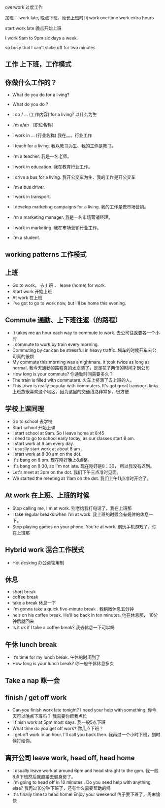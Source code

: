 overwork 过度工作

加班：
work late, 晚点下班，延长上班时间
work overtime
work extra hours


start work late 晚点开始上班

I work 9am to 9pm six days a week.

so busy that I can't slake off for two minutes



## 工作  上下班，工作模式

## 你做什么工作的？
* What do you do for a living? 
* What do you do ?

* I do / ... (工作内容)  for a living? 以什么为生
* I'm  a/an （职位名称）
* I work in ... (行业名称) 我在。。。行业工作

* I teach for a living. 我以教书为生、我的工作是教书。
* I'm a teacher. 我是一名老师。
* I work in education. 我在教育行业工作。

* I drive a bus for a living. 我开公交车为生、我的工作是开公交车
* I'm a bus driver.
* I work in transport.

* I develop marketing campaigns for a living. 我的工作是做市场营销。
* I'm a marketing manager. 我是一名市场营销经理。
* I work in marketing. 我在市场营销行业工作。

* I'm a student.

## working patterns 工作模式

## 上班
* Go to work。 去上班 、 leave (home) for work. 
* Start work 开始上班
* At work 在上班
* I've got to go to work now, but I'll be home this evening.

## Commute 通勤、上下班往返（的路程）
* It takes me an hour each way to commute to work. 去公司往返要各一个小时
* I commute to work by train every morning.  
* Commuting by car can be stressful in heavy traffic. 
堵车的时候开车去公司真的很烦
* My commute this morning was a nightmare. It took twice as long as normal.
我今天通勤的路程真的太崩溃了，足足花了两倍的时间才到公司
* How long is your commute? 你通勤时间需要多久？
* The train is filled with commuters. 火车上挤满了去上班的人。
* This town is really popular with commuters. It's got great transport links.
上班族很喜欢这个地区，因为这里的交通线路非常多，很方便

## 学校上课同理
* Go to school 去学校
* Start school 开始上课
* I start school at 9am. So I leave home at 8:45 
* I need to go to school early today, as our classes start 8 am.
* I start work at 9 am every day.
* I ususlly start work at about 8 am .
* I start work at 8:30 am on the dot. 
* It's bang on 8 pm. 现在刚好晚上8点整。
* It's bang on 8:30, so I'm not late. 现在刚好是8：30， 所以我没有迟到。
* Let's meet at 3pm on the dot. 我们下午三点准时见面。
* We started the meeting at 11am on the dot. 我们上午11点准时开会了。

## At work 在上班、上班的时候
* Stop calling me, I'm at work. 别老给我打电话了，我在上班那
* I take regular breaks when I'm at work. 我上班的时候会有规律的休息一下。
* Stop playing games on your phone. You're at work. 别玩手机游戏了，你在上班那


## Hybrid work 混合工作模式
* Hot desking 办公桌轮用制

## 休息
* short break 
* coffee break
* take a break 休息一下
* I'm gonna take a quick five-minute break . 我稍微休息五分钟
* he’s on his coffee break. He'll be back in ten minutes. 他在休息那， 10分钟后就回来
* Is it ok if I take a coffee break? 我去休息一下可以吗

## 午休 lunch break
* It‘s time for my lunch break. 午休的时间到了
* How long is your lunch break? 你一般午休休息多久

## Take a nap 眯一会

## finish / get off work
* Can you finish work late tonight? I need your help with something. 
你今天可以晚点下班吗？ 我需要你帮我点忙
* I finish work at 5pm most days. 我一般5点下班
* What time do you get off work? 你几点下班？
* I get off work in an hour. I'll call you back then. 我再过一个小时下班，到时候打给你。

## 离开公司 leave work, head off, head home
* I usually leave work at around 6pm and head straight to the gym. 我一般6点下班然后就直接去健身房了。
* I'm going to head off in 10 minutes . Do you need help with anything else? 我再过10分钟下班了，还有什么需要帮助的吗
* It's finally time to head home! Enjoy your weekend! 终于要下班了，周末愉快
